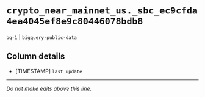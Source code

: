 # `crypto_near_mainnet_us._sbc_ec9cfda4ea4045ef8e9c80446078bdb8`
`bq-1` | `bigquery-public-data`

## Column details
* [TIMESTAMP] `last_update`

-------------------------------------------------------------------------------
*Do not make edits above this line.*

